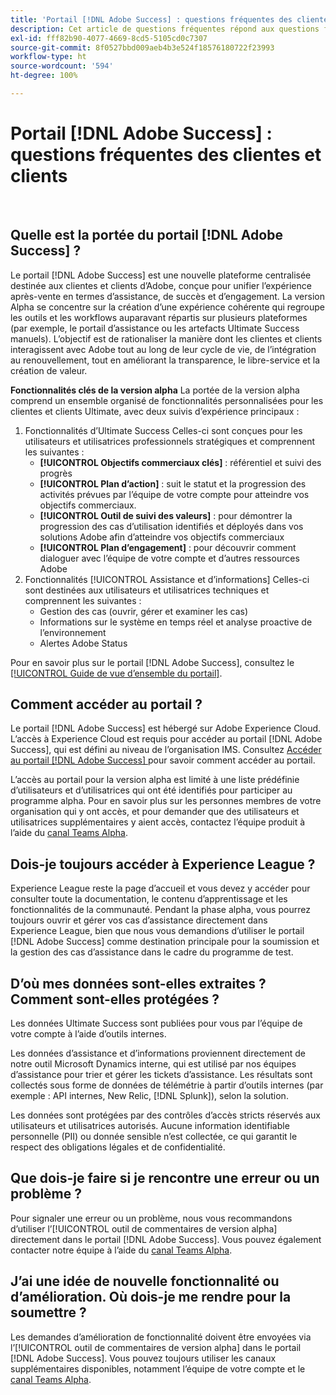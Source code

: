 ```yaml
---
title: 'Portail [!DNL Adobe Success] : questions fréquentes des clientes et clients'
description: Cet article de questions fréquentes répond aux questions fréquemment posées sur le portail  [!DNL Adobe Success] .
exl-id: fff82b90-4077-4669-8cd5-5105cd0c7307
source-git-commit: 8f0527bbd009aeb4b3e524f18576180722f23993
workflow-type: ht
source-wordcount: '594'
ht-degree: 100%

---
```


# Portail [!DNL Adobe Success] : questions fréquentes des clientes et clients

 
## Quelle est la portée du portail [!DNL Adobe Success] ?

Le portail [!DNL Adobe Success] est une nouvelle plateforme centralisée destinée aux clientes et clients d’Adobe, conçue pour unifier l’expérience après-vente en termes d’assistance, de succès et d’engagement. La version Alpha se concentre sur la création d’une expérience cohérente qui regroupe les outils et les workflows auparavant répartis sur plusieurs plateformes (par exemple, le portail d’assistance ou les artefacts Ultimate Success manuels). L’objectif est de rationaliser la manière dont les clientes et clients interagissent avec Adobe tout au long de leur cycle de vie, de l’intégration au renouvellement, tout en améliorant la transparence, le libre-service et la création de valeur.

**Fonctionnalités clés de la version alpha**
La portée de la version alpha comprend un ensemble organisé de fonctionnalités personnalisées pour les clientes et clients Ultimate, avec deux suivis d’expérience principaux :
1. Fonctionnalités d’Ultimate Success
Celles-ci sont conçues pour les utilisateurs et utilisatrices professionnels stratégiques et comprennent les suivantes :
   * **[!UICONTROL Objectifs commerciaux clés]** : référentiel et suivi des progrès
   * **[!UICONTROL Plan d’action]** : suit le statut et la progression des activités prévues par l’équipe de votre compte pour atteindre vos objectifs commerciaux.
   * **[!UICONTROL Outil de suivi des valeurs]** : pour démontrer la progression des cas d’utilisation identifiés et déployés dans vos solutions Adobe afin d’atteindre vos objectifs commerciaux
   * **[!UICONTROL Plan d’engagement]** : pour découvrir comment dialoguer avec l’équipe de votre compte et d’autres ressources Adobe
1. Fonctionnalités [!UICONTROL Assistance et d’informations]
Celles-ci sont destinées aux utilisateurs et utilisatrices techniques et comprennent les suivantes :
   * Gestion des cas (ouvrir, gérer et examiner les cas)
   * Informations sur le système en temps réel et analyse proactive de l’environnement
   * Alertes Adobe Status

Pour en savoir plus sur le portail [!DNL Adobe Success], consultez le [[!UICONTROL Guide de vue d’ensemble du portail]](/help/adobe-success-portal/adobe-success-portal-introduction.md).

## Comment accéder au portail ?

Le portail [!DNL Adobe Success] est hébergé sur Adobe Experience Cloud. L’accès à Experience Cloud est requis pour accéder au portail [!DNL Adobe Success], qui est défini au niveau de l’organisation IMS. Consultez [Accéder au portail  [!DNL Adobe Success] ](/help/adobe-success-portal/access-to-the-adobe-success-portal.md) pour savoir comment accéder au portail.

L’accès au portail pour la version alpha est limité à une liste prédéfinie d’utilisateurs et d’utilisatrices qui ont été identifiés pour participer au programme alpha. Pour en savoir plus sur les personnes membres de votre organisation qui y ont accès, et pour demander que des utilisateurs et utilisatrices supplémentaires y aient accès, contactez l’équipe produit à l’aide du [canal Teams Alpha](https://teams.microsoft.com/l/channel/19:h-GcuAZs9uF05rervqTdx2U27ohYINuRUIfbMte9B-U1@thread.tacv2/General?groupId=02b87789-3475-47e4-94c1-0981f63ae89f&tenantId=fa7b1b5a-7b34-4387-94ae-d2c178decee1).

## Dois-je toujours accéder à Experience League ?

Experience League reste la page d’accueil et vous devez y accéder pour consulter toute la documentation, le contenu d’apprentissage et les fonctionnalités de la communauté. Pendant la phase alpha, vous pourrez toujours ouvrir et gérer vos cas d’assistance directement dans Experience League, bien que nous vous demandions d’utiliser le portail [!DNL Adobe Success] comme destination principale pour la soumission et la gestion des cas d’assistance dans le cadre du programme de test.

## D’où mes données sont-elles extraites ? Comment sont-elles protégées ?

Les données Ultimate Success sont publiées pour vous par l’équipe de votre compte à l’aide d’outils internes.

Les données d’assistance et d’informations proviennent directement de notre outil Microsoft Dynamics interne, qui est utilisé par nos équipes d’assistance pour trier et gérer les tickets d’assistance. Les résultats sont collectés sous forme de données de télémétrie à partir d’outils internes (par exemple : API internes, New Relic, [!DNL Splunk]), selon la solution.

Les données sont protégées par des contrôles d’accès stricts réservés aux utilisateurs et utilisatrices autorisés. Aucune information identifiable personnelle (PII) ou donnée sensible n’est collectée, ce qui garantit le respect des obligations légales et de confidentialité.

## Que dois-je faire si je rencontre une erreur ou un problème ?

Pour signaler une erreur ou un problème, nous vous recommandons d’utiliser l’[!UICONTROL outil de commentaires de version alpha] directement dans le portail [!DNL Adobe Success]. Vous pouvez également contacter notre équipe à l’aide du [canal Teams Alpha](https://teams.microsoft.com/l/channel/19:h-GcuAZs9uF05rervqTdx2U27ohYINuRUIfbMte9B-U1@thread.tacv2/General?groupId=02b87789-3475-47e4-94c1-0981f63ae89f&tenantId=fa7b1b5a-7b34-4387-94ae-d2c178decee1).

## J’ai une idée de nouvelle fonctionnalité ou d’amélioration. Où dois-je me rendre pour la soumettre ?

Les demandes d’amélioration de fonctionnalité doivent être envoyées via l’[!UICONTROL outil de commentaires de version alpha] dans le portail [!DNL Adobe Success]. Vous pouvez toujours utiliser les canaux supplémentaires disponibles, notamment l’équipe de votre compte et le [canal Teams Alpha](https://teams.microsoft.com/l/channel/19:h-GcuAZs9uF05rervqTdx2U27ohYINuRUIfbMte9B-U1@thread.tacv2/General?groupId=02b87789-3475-47e4-94c1-0981f63ae89f&tenantId=fa7b1b5a-7b34-4387-94ae-d2c178decee1).
